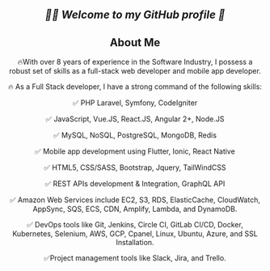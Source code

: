 
<div align="center" width="50">
    <h2><i>👨‍💻 Welcome to my GitHub profile 👋</i></h2>

##  About Me

🔥With over 8 years of experience in the Software Industry, I possess a robust set of skills as a full-stack web developer and mobile app developer.

🔥 As a Full Stack developer, I have a strong command of the following skills:

✅ PHP Laravel, Symfony, CodeIgniter

✅ JavaScript, Vue.JS, React.JS, Angular 2+, Node.JS

✅ MySQL, NoSQL, PostgreSQL, MongoDB, Redis

✅ Mobile app development using Flutter, Ionic, React Native

✅ HTML5, CSS/SASS, Bootstrap, Jquery, TailWindCSS

✅ REST APIs development & Integration, GraphQL API

✅ Amazon Web Services include EC2, S3, RDS, ElasticCache, CloudWatch, AppSync, SQS, ECS, CDN, Amplify, Lambda, and DynamoDB.

✅ DevOps tools like Git, Jenkins, Circle CI, GitLab CI/CD, Docker, Kubernetes, Selenium, AWS, GCP, Cpanel, Linux, Ubuntu, Azure, and SSL Installation.

✅Project management tools like Slack, Jira, and Trello.
